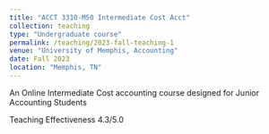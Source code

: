 ```yaml
---
title: "ACCT 3310-M50 Intermediate Cost Acct"
collection: teaching
type: "Undergraduate course"
permalink: /teaching/2023-fall-teaching-1
venue: "University of Memphis, Accounting"
date: Fall 2023
location: "Memphis, TN"
---
```


An Online Intermediate Cost accounting course designed for Junior Accounting Students

Teaching Effectiveness
4.3/5.0

